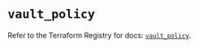 # `vault_policy`

Refer to the Terraform Registry for docs: [`vault_policy`](https://registry.terraform.io/providers/hashicorp/vault/4.5.0/docs/resources/policy).

